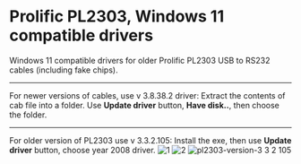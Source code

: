 # Prolific PL2303, Windows 11 compatible drivers
Windows 11 compatible drivers for older Prolific PL2303 USB to RS232 cables (including fake chips).

---

For newer versions of cables, use v 3.8.38.2 driver: Extract the contents of cab file into a folder. Use **Update driver** button, **Have disk..**, then choose the folder.

---

For older version of PL2303 use v 3.3.2.105: Install the exe, then use **Update driver** button, choose year 2008 driver.
![1](https://github.com/user-attachments/assets/e1589f91-d3df-4eb1-85a8-1dea74f00974)
![2](https://github.com/user-attachments/assets/0f0d211c-9261-4ecd-bd25-6ee8f3bb1d40)
![pl2303-version-3 3 2 105](https://github.com/user-attachments/assets/066867b2-8fc7-48a1-9cda-152aaf9426fb)



